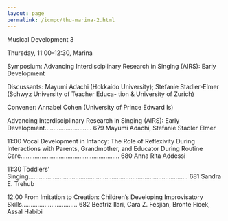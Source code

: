 ```yaml
---
layout: page
permalink: /icmpc/thu-marina-2.html
---
```

Musical Development 3

Thursday, 11:00–12:30, Marina

Symposium: Advancing Interdisciplinary Research in Singing (AIRS): Early Development

Discussants: Mayumi Adachi (Hokkaido University); Stefanie Stadler-Elmer (Schwyz University of Teacher Educa- tion & University of Zurich)

Convener: Annabel Cohen (University of Prince Edward Is)

Advancing Interdisciplinary Research in Singing (AIRS): Early Development........................... 679
Mayumi Adachi, Stefanie Stadler Elmer

11:00 Vocal Development in Infancy: The Role of Reflexivity During Interactions with Parents,
Grandmother, and Educator During Routine Care......................................................... 680
Anna Rita Addessi

11:30 Toddlers’ Singing............................................................................................ 681 Sandra E. Trehub

12:00 From Imitation to Creation: Children’s Developing Improvisatory Skills................................ 682 Beatriz Ilari, Cara Z. Fesjian, Bronte Ficek, Assal Habibi